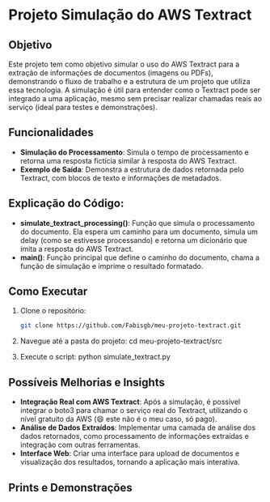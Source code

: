 # Projeto Simulação do AWS Textract

## Objetivo
Este projeto tem como objetivo simular o uso do AWS Textract para a extração de informações de documentos (imagens ou PDFs), demonstrando o fluxo de trabalho e a estrutura de um projeto que utiliza essa tecnologia. A simulação é útil para entender como o Textract pode ser integrado a uma aplicação, mesmo sem precisar realizar chamadas reais ao serviço (ideal para testes e demonstrações).

## Funcionalidades
- **Simulação do Processamento**: Simula o tempo de processamento e retorna uma resposta fictícia similar à resposta do AWS Textract.
- **Exemplo de Saída**: Demonstra a estrutura de dados retornada pelo Textract, com blocos de texto e informações de metadados.

## Explicação do Código:
- **simulate_textract_processing()**: Função que simula o processamento do documento. Ela espera um caminho para um documento, simula um delay (como se estivesse processando) e retorna um dicionário que imita a resposta do AWS Textract.
- **main()**: Função principal que define o caminho do documento, chama a função de simulação e imprime o resultado formatado.

## Como Executar
1. Clone o repositório:
   ```bash
   git clone https://github.com/Fabisgb/meu-projeto-textract.git

2. Navegue até a pasta do projeto:
   cd meu-projeto-textract/src

3. Execute o script:
   python simulate_textract.py

## Possíveis Melhorias e Insights
- **Integração Real com AWS Textract**: Após a simulação, é possível integrar o boto3 para chamar o serviço real do Textract, utilizando o nível gratuito da AWS (:smile: este não é o meu caso, só pago).
- **Análise de Dados Extraídos**: Implementar uma camada de análise dos dados retornados, como processamento de informações extraídas e integração com outras ferramentas.
- **Interface Web**: Criar uma interface para upload de documentos e visualização dos resultados, tornando a aplicação mais interativa.

## Prints e Demonstrações
